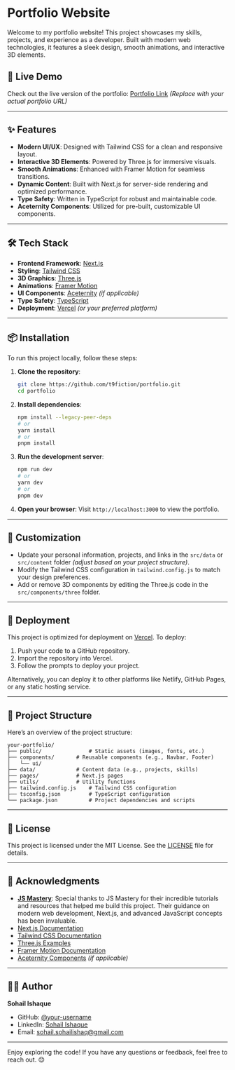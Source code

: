 # Portfolio Website

Welcome to my portfolio website! This project showcases my skills, projects, and experience as a developer. Built with modern web technologies, it features a sleek design, smooth animations, and interactive 3D elements.

## 🚀 Live Demo

Check out the live version of the portfolio: [Portfolio Link](#) *(Replace with your actual portfolio URL)*

---

## ✨ Features

- **Modern UI/UX**: Designed with Tailwind CSS for a clean and responsive layout.
- **Interactive 3D Elements**: Powered by Three.js for immersive visuals.
- **Smooth Animations**: Enhanced with Framer Motion for seamless transitions.
- **Dynamic Content**: Built with Next.js for server-side rendering and optimized performance.
- **Type Safety**: Written in TypeScript for robust and maintainable code.
- **Aceternity Components**: Utilized for pre-built, customizable UI components.

---

## 🛠️ Tech Stack

- **Frontend Framework**: [Next.js](https://nextjs.org/)
- **Styling**: [Tailwind CSS](https://tailwindcss.com/)
- **3D Graphics**: [Three.js](https://threejs.org/)
- **Animations**: [Framer Motion](https://www.framer.com/motion/)
- **UI Components**: [Aceternity](https://aceternity.com/) *(if applicable)*
- **Type Safety**: [TypeScript](https://www.typescriptlang.org/)
- **Deployment**: [Vercel](https://vercel.com/) *(or your preferred platform)*

---

## 📦 Installation

To run this project locally, follow these steps:

1. **Clone the repository**:
   ```bash
   git clone https://github.com/t9fiction/portfolio.git
   cd portfolio
   ```

2. **Install dependencies**:
   ```bash
   npm install --legacy-peer-deps
   # or
   yarn install
   # or
   pnpm install
   ```

3. **Run the development server**:
   ```bash
   npm run dev
   # or
   yarn dev
   # or
   pnpm dev
   ```

4. **Open your browser**:
   Visit `http://localhost:3000` to view the portfolio.

---

## 🎨 Customization

- Update your personal information, projects, and links in the `src/data` or `src/content` folder *(adjust based on your project structure)*.
- Modify the Tailwind CSS configuration in `tailwind.config.js` to match your design preferences.
- Add or remove 3D components by editing the Three.js code in the `src/components/three` folder.

---

## 🚀 Deployment

This project is optimized for deployment on [Vercel](https://vercel.com/). To deploy:

1. Push your code to a GitHub repository.
2. Import the repository into Vercel.
3. Follow the prompts to deploy your project.

Alternatively, you can deploy it to other platforms like Netlify, GitHub Pages, or any static hosting service.

---

## 📂 Project Structure

Here’s an overview of the project structure:

```
your-portfolio/
├── public/               # Static assets (images, fonts, etc.)
├── components/       # Reusable components (e.g., Navbar, Footer)
│   └── ui/
├── data/             # Content data (e.g., projects, skills)
├── pages/            # Next.js pages
├── utils/            # Utility functions
├── tailwind.config.js    # Tailwind CSS configuration
├── tsconfig.json         # TypeScript configuration
└── package.json          # Project dependencies and scripts
```

---

## 📝 License

This project is licensed under the MIT License. See the [LICENSE](LICENSE) file for details.

---

## 🙏 Acknowledgments

- **[JS Mastery](https://www.jsmastery.pro/)**: Special thanks to JS Mastery for their incredible tutorials and resources that helped me build this project. Their guidance on modern web development, Next.js, and advanced JavaScript concepts has been invaluable.
- [Next.js Documentation](https://nextjs.org/docs)
- [Tailwind CSS Documentation](https://tailwindcss.com/docs)
- [Three.js Examples](https://threejs.org/examples/)
- [Framer Motion Documentation](https://www.framer.com/motion/)
- [Aceternity Components](https://aceternity.com/) *(if applicable)*

---

## 👨‍💻 Author

**Sohail Ishaque**  
- GitHub: [@your-username](https://github.com/t9fiction)  
- LinkedIn: [Sohail Ishaque](https://www.linkedin.com/in/sohail-ishaque)  
- Email: [sohail.sohailishaq@gmail.com](mailto:sohail.sohailishaq@gmail.com)

---

Enjoy exploring the code! If you have any questions or feedback, feel free to reach out. 😊
